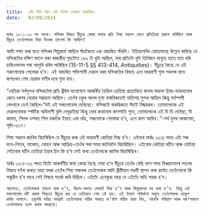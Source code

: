 ```yaml
---
title:  এটা শিল আন এটা শিলৰ ওপৰত নাথাকিব।
date:   02/09/2024
---
```


`মাৰ্কঃ ১৩:১-১৩ পদ পড়ক। মন্দিৰৰ বিষয়ে যীচুৱে কোৱা কথাৰ প্ৰতি শিষ্য সকলে কেনে প্ৰতিক্ৰিয়া প্ৰকাশ কৰিছিল আৰু যীচুৱে তেওঁলোকক দিয়া উত্তৰৰ তাৎপৰ্য কি আছিল?`

আমি লক্ষ্য কৰা মতে মন্দিৰৰ শিল্পকাৰ্য আছিল সঁচাকৈয়ে এক আচৰিত গাঁথনি। ইতিহাসবিদ যোচেফাছে উল্লেখ কৰিছে যে মন্দিৰটোৰ দক্ষিণ ফালে থকা ৰাজকীয় গৃহটোত ১৬২ টা খুটা আছিল, যাৰ প্ৰতিটো খুটা তিনিজন মানুহে হাতে হাত ধৰি চাৰিওফালৰ পৰা আগুৰি ধৰিব পাৰিছিল (15-11-5 §§ 413-414, Antiquities)। যীচুৱে কৈছে যে এই সকলোবোৰ পেলোৱা হ’ব। এই আচৰিত শক্তিশালী দেৱাল থকা মন্দিৰটোৰ বিষয়ে এনে ভাৱবাণী শুনা সকলৰ বাবে জগতখন শেষ হোৱাৰ বাণীৰ দৰে শুনা যাব।

“যেতিয়া সর্বসুন্দৰ মন্দিৰটোৰ প্ৰতি খ্ৰীষ্টৰ মনোযোগ আকৰ্ষিত হৈছিল তেতিয়া প্ৰত্যাখ্যিত জনাৰ অব্যক্ত চিন্তা-ভাৱনাবোৰ কেনে ধৰণৰ হোৱাৰ সম্ভাৱনা আছিল। তেওঁৰ চকুৰ আগৰ দৃশ্য বাস্তবিকতেই অতিশয় সুন্দৰ আছিল কিন্তু মৰ্মস্পশী বেদনাৰে তেওঁ কৈছিল-“মই এই সকলোবোৰ দেখিছো। মন্দিৰটো বাস্তৱিকতে সঁচাই বিষ্ময়কৰ। তোমালোকে এই দেৱালবোৰক স্পষ্টকৈ অবিনাশী বুলি দেখুৱাইছা কিন্তু মোৰ কথাবোৰ কাণপাতি শুনা, তোমালোকে এই যি যি দেখিছা, যি কালত, শিলৰ ওপৰত শিল থকাকৈ ইয়াত এৰা নÍহ, সকলোকে পেলোৱা হ’ব, এনে কাল আহিব।”-সৰ্ব যুগৰ আকাংক্ষা, পৃষ্ঠা-৬২৭।

শিষ্য সকলে জানিব বিচাৰিছিল যে যীচুৱে কৰা এই ভাৱবাণী কেতিয়া সিদ্ধ হ’ব। এইদৰে মাৰ্কঃ ১৩:৪ পদত এটা সৰু দলে-পিতৰ, যাকোব, যোহন আৰু আন্দ্ৰিয়-তেওঁৰ পৰা সময় জানিবলৈ বিচাৰিছিল। এইবোৰ কেতিয়া ঘটিব আৰু যেতিয়া সেইবোৰ ঘটিব তেতিয়া ইয়াৰ চিন কি হ’ব সেই কথা তেওঁলোকে জানিব বিচাৰিছিল।

মাৰ্কঃ ১৩:৫-১৩ পদত যিটো আকৰ্ষণীয় কথা কোৱা হৈছে সেয়া হ’ল যীচুৱে তেওঁৰ বেছি ভাগ সময় যিৰূচালেমৰ পতনৰ বিষয়ে বৰ্ণনা কৰাত নহয় বৰঞ্চ তেওঁৰ শিষ্য সকলক তেওঁলোকৰ আদি খ্ৰীষ্টিয়ান মণ্ডলী স্থাপন কৰা কাৰ্যত তেওঁলোকে কি সন্মুখীন হ’ব পাৰে সেই বিষয়ে সতৰ্ক কৰি দিছিল। এইটো এনেকুৱা নহয় যে এইটো অতি সহজ হ’ব।

`আচলতে, তেওঁলোকক তাড়না কৰা হ’ব, বিচাৰ-সভাত সোধাই দিয়া হ’ব আৰু কিছুমানক বধ কৰা হ’ব। কিন্তু এই সকলোবোৰ ঘটি থকাৰ পিছতো যীচুৱে কয় যে তেতিয়াও শেষ নৌ হয়। এই উত্তাল পৰিঘটনা সমূহে তেওঁলোকক ব্যাকুল কৰিব নালাগে। তদুপৰি পবিত্ৰ আত্মাই তেওঁলোকক সঠিক সময়ত ক’বলৈ সঠিক বাক্য দিব, আনকি পৰিয়াল আৰু বন্ধ³সকলে তেওঁলোকক ত্যাগ কৰাৰ সময়তো।`